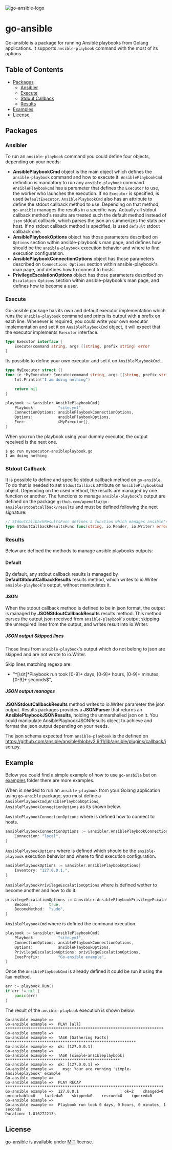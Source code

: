 
![go-ansible-logo](docs/logo/go-ansible_logo.png "Go-ansible Logo" )


# go-ansible

Go-ansible is a package for running Ansible playbooks from Golang applications.
It supports `ansible-playbook` command with the most of its options.

## Table of Contents
- [Packages](#packages)
  - [Ansibler](#ansibler)
  - [Execute](#execute)
  - [Stdout Callback](#stdout-callback)
  - [Results](#results)
- [Examples](#examples)
- [License](#license)

## Packages

### Ansibler

To run an `ansible-playbook` command you could define four objects, depending on your needs:
- **AnsiblePlaybookCmd** object is the main object which defines the `ansible-playbook` command and how to execute it. `AnsiblePlaybookCmd` definition is mandatory to run any `ansible-playbook` command.
`AnsiblePlaybookCmd` has a parameter that defines the `Executor` to use, the worker who launches the execution. If no `Executor` is specified, is used `DefaultExecutor`.
`AnsiblePlaybookCmd` also has an attribute to define the stdout callback method to use. Depending on that method, `go-ansible` manages the results in a specific way. Actually all stdout callback method's results are treated such the default method instead of `json` stdout callback, which parses the json an summerizes the stats per host. If no stdout callback method is specified, is used `default` stdout callback one.
- **AnsiblePlaybookOptions** object has those parameters described on `Options` section within ansible-playbook's man page, and defines how should be the `ansible-playbook` execution behavior and where to find execution configuration.
- **AnsiblePlaybookConnectionOptions** object has those parameters described on `Connections Options` section within ansible-playbook's man page, and defines how to connect to hosts.
- **PrivilegeEscalationOptions** object has those parameters described on `Escalation Options` section within ansible-playbook's man page, and defines how to become a user.

### Execute
Go-ansible package has its own and default executor implementation which runs the `ansible-playbook` command and prints its output with a prefix on each line.
Whenever is required, you could write your own executor implementation and set it on `AnsiblePlaybookCmd` object, it will expect that the executor implements `Executor` interface.
```go
type Executor interface {
	Execute(command string, args []string, prefix string) error
}
```

Its possible to define your own executor and set it on `AnsiblePlaybookCmd`.
```go
type MyExecutor struct {}
func (e *MyExecutor) Execute(command string, args []string, prefix string) error {
    fmt.Println("I am doing nothing")

    return nil
}

playbook := &ansibler.AnsiblePlaybookCmd{
    Playbook:          "site.yml",
    ConnectionOptions: ansiblePlaybookConnectionOptions,
    Options:           ansiblePlaybookOptions,
    Exec:              &MyExecutor{},
}
```

When you run the playbook using your dummy executor, the output received is the next one.
```
$ go run myexecutor-ansibleplaybook.go
I am doing nothing
```

### Stdout Callback
It is possible to define and specific stdout callback method on `go-ansible`. To do that is needed to set `StdoutCallback` attribute on `AnsiblePlaybookCmd` object. Depending on the used method, the results are managed by one function or another. The functions to manage `ansible-playbook`'s output are defined on the package `github.com/apenella/go-ansible/stdoutcallback/results` and must be defined following the next signature:
```go
// StdoutCallbackResultsFunc defines a function which manages ansible's stdout callbacks. The function expects and string for prefixing output lines, a reader that receives the data to be wrote and a writer that defines where to write the data comming from reader
type StdoutCallbackResultsFunc func(string, io.Reader, io.Writer) error
```

### Results
Below are defined the methods to manage ansible playbooks outputs:

#### Default
By default, any stdout callback results is managed by **DefaultStdoutCallbackResults** results method, which writes to io.Writer `ansible-playbook`'s output, without manipulates it.

#### JSON
When the stdout callback method is defined to be in json format, the output is managed by **JSONStdoutCallbackResults** results method. This method parses the output json received from `ansible-playbook`'s output skipping the unrequired lines from the output, and writes result into io.Writer.

##### JSON output Skipped lines
Those lines from `ansible-playbook`'s output which do not belong to json are skipped and are not wrote to io.Writer.

Skip lines matching regexp are:
- "^[\\s\\t]*Playbook run took [0-9]+ days, [0-9]+ hours, [0-9]+ minutes, [0-9]+ seconds$",

##### JSON output manages
**JSONStdoutCallbackResults** method writes to io.Writer parameter the json output.
Results packages provides a **JSONParser** that returns an **AnsiblePlaybookJSONResults**, holding the unmarshalled json on it. You could manipulate AnsiblePlaybookJSONResults object to achieve and format the json output depending on your needs.

The json schema expected from `ansible-playbook` is the defined on https://github.com/ansible/ansible/blob/v2.9.11/lib/ansible/plugins/callback/json.py.

## Example
Below you could find a simple example of how to use `go-ansbile` but on [examples](https://github.com/apenella/go-ansible/tree/master/examples) folder there are more examples.

When is needed to run an `ansible-playbook` from your Golang application using `go-ansible` package, you must define a `AnsiblePlaybookCmd`,`AnsiblePlaybookOptions`, `AnsiblePlaybookConnectionOptions` as its shown below.

`AnsiblePlaybookConnectionOptions` where is defined how to connect to hosts.
```go
ansiblePlaybookConnectionOptions := &ansibler.AnsiblePlaybookConnectionOptions{
	Connection: "local",
}
```

`AnsiblePlaybookOptions` where is defined which should be the `ansible-playbook` execution behavior and where to find execution configuration.
```go
ansiblePlaybookOptions := &ansibler.AnsiblePlaybookOptions{
    Inventory: "127.0.0.1,",
}
```

`AnsiblePlaybookPrivilegeEscalationOptions` where is defined wether to become another and how to do it.
```go
privilegeEscalationOptions := &ansibler.AnsiblePlaybookPrivilegeEscalationOptions{
    Become:        true,
    BecomeMethod:  "sudo",
}
```

`AnsiblePlaybookCmd` where is defined the command execution.
```go
playbook := &ansibler.AnsiblePlaybookCmd{
    Playbook:          "site.yml",
    ConnectionOptions: ansiblePlaybookConnectionOptions,
    Options:           ansiblePlaybookOptions,
    PrivilegeEscalationOptions: privilegeEscalationOptions,
    ExecPrefix:        "Go-ansible example",
}
```

Once the `AnsiblePlaybookCmd` is already defined it could be run it using the `Run` method.
```go
err := playbook.Run()
if err != nil {
    panic(err)
}
```

The result of the `ansible-playbook` execution is shown below.
```
Go-ansible example =>
Go-ansible example =>  PLAY [all] *********************************************************************
Go-ansible example =>
Go-ansible example =>  TASK [Gathering Facts] *********************************************************
Go-ansible example =>  ok: [127.0.0.1]
Go-ansible example =>
Go-ansible example =>  TASK [simple-ansibleplaybook] **************************************************
Go-ansible example =>  ok: [127.0.0.1] =>
Go-ansible example =>    msg: Your are running 'simple-ansibleplaybook' example
Go-ansible example =>
Go-ansible example =>  PLAY RECAP *********************************************************************
Go-ansible example =>  127.0.0.1                  : ok=2    changed=0    unreachable=0    failed=0    skipped=0    rescued=0    ignored=0
Go-ansible example =>
Go-ansible example =>  Playbook run took 0 days, 0 hours, 0 minutes, 1 seconds
Duration: 1.816272213s
```

## License
go-ansible is available under [MIT](https://github.com/apenella/go-ansible/blob/master/LICENSE) license.

